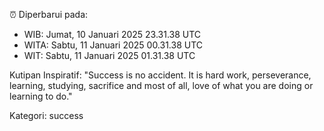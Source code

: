 ⏰ Diperbarui pada:
- WIB: Jumat, 10 Januari 2025 23.31.38 UTC
- WITA: Sabtu, 11 Januari 2025 00.31.38 UTC
- WIT: Sabtu, 11 Januari 2025 01.31.38 UTC

Kutipan Inspiratif:
"Success is no accident. It is hard work, perseverance, learning, studying, sacrifice and most of all, love of what you are doing or learning to do."


Kategori: success

